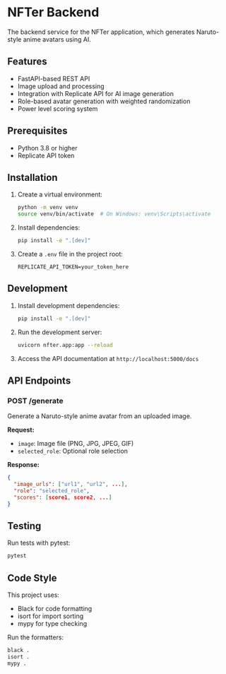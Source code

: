 # NFTer Backend

The backend service for the NFTer application, which generates Naruto-style anime avatars using AI.

## Features

- FastAPI-based REST API
- Image upload and processing
- Integration with Replicate API for AI image generation
- Role-based avatar generation with weighted randomization
- Power level scoring system

## Prerequisites

- Python 3.8 or higher
- Replicate API token

## Installation

1. Create a virtual environment:

   ```bash
   python -m venv venv
   source venv/bin/activate  # On Windows: venv\Scripts\activate
   ```

2. Install dependencies:

   ```bash
   pip install -e ".[dev]"
   ```

3. Create a `.env` file in the project root:
   ```
   REPLICATE_API_TOKEN=your_token_here
   ```

## Development

1. Install development dependencies:

   ```bash
   pip install -e ".[dev]"
   ```

2. Run the development server:

   ```bash
   uvicorn nfter.app:app --reload
   ```

3. Access the API documentation at `http://localhost:5000/docs`

## API Endpoints

### POST /generate

Generate a Naruto-style anime avatar from an uploaded image.

**Request:**

- `image`: Image file (PNG, JPG, JPEG, GIF)
- `selected_role`: Optional role selection

**Response:**

```json
{
  "image_urls": ["url1", "url2", ...],
  "role": "selected_role",
  "scores": [score1, score2, ...]
}
```

## Testing

Run tests with pytest:

```bash
pytest
```

## Code Style

This project uses:

- Black for code formatting
- isort for import sorting
- mypy for type checking

Run the formatters:

```bash
black .
isort .
mypy .
```
